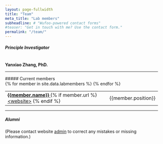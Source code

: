 ```yaml
---
layout: page-fullwidth
title: "Team"
meta_title: "Lab members"
subheadline: # "Wufoo-powered contact forms"
#teaser: "Get in touch with me? Use the contact form."
permalink: "/team/"
---
```

##### Principle Investigator
<br>
<b> Yanxiao Zhang, PhD. </b>
<hr>
##### Current members
<br>
<table>
{% for member in site.data.labmembers %}
 <tr>
 <td> <b> <a href="mailto:{{member.email}}">{{member.name}} </a>  </b>
 {% if member.url %} <a href="{{member.url}}"> &lt;website&gt;</a> {% endif %} </td>
 <td>{{member.position}} </td>
 </tr>
{% endfor %}
</table>
<hr>

##### Alumni

<!-- 

<table>
 <tr><th> Name </th> <th>Prev. Pos</th>><th> Year</th> <th> Curr. Pos </th> </tr>
{% for member in site.data.alumni %}
 <tr>
 <td> <b>{{member.name}} </b>
 {% if member.url %} <a href="{{member.url}}"> &lt;website&gt;</a> {% endif %} </td>
 <td> {{member.prev_position}} </td>
 <td>{{member.year}} </td>
 <td>{{member.curr_position}} </td>
 </tr>
{% endfor %}
</table>

--> 

(Please contact website <a href="mailto:shz254@ucsd.edu">admin</a> to correct any mistakes or missing information.)
